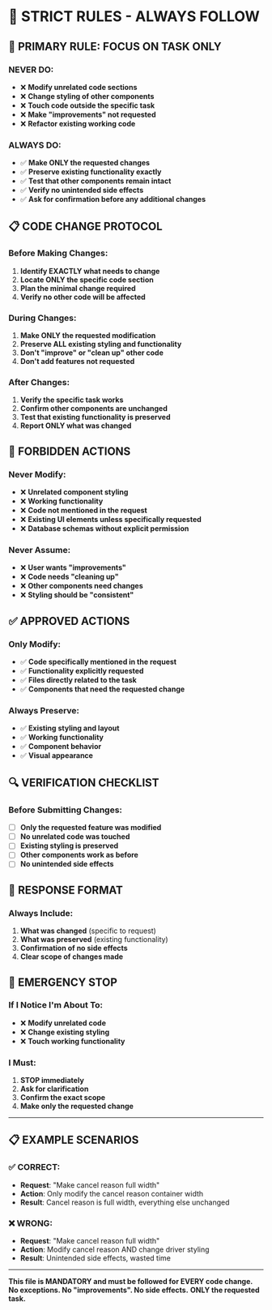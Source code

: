 # 🚨 STRICT RULES - ALWAYS FOLLOW

## 🎯 **PRIMARY RULE: FOCUS ON TASK ONLY**

### **NEVER DO:**
- ❌ **Modify unrelated code sections**
- ❌ **Change styling of other components**
- ❌ **Touch code outside the specific task**
- ❌ **Make "improvements" not requested**
- ❌ **Refactor existing working code**

### **ALWAYS DO:**
- ✅ **Make ONLY the requested changes**
- ✅ **Preserve existing functionality exactly**
- ✅ **Test that other components remain intact**
- ✅ **Verify no unintended side effects**
- ✅ **Ask for confirmation before any additional changes**

## 📋 **CODE CHANGE PROTOCOL**

### **Before Making Changes:**
1. **Identify EXACTLY what needs to change**
2. **Locate ONLY the specific code section**
3. **Plan the minimal change required**
4. **Verify no other code will be affected**

### **During Changes:**
1. **Make ONLY the requested modification**
2. **Preserve ALL existing styling and functionality**
3. **Don't "improve" or "clean up" other code**
4. **Don't add features not requested**

### **After Changes:**
1. **Verify the specific task works**
2. **Confirm other components are unchanged**
3. **Test that existing functionality is preserved**
4. **Report ONLY what was changed**

## 🚫 **FORBIDDEN ACTIONS**

### **Never Modify:**
- ❌ **Unrelated component styling**
- ❌ **Working functionality**
- ❌ **Code not mentioned in the request**
- ❌ **Existing UI elements unless specifically requested**
- ❌ **Database schemas without explicit permission**

### **Never Assume:**
- ❌ **User wants "improvements"**
- ❌ **Code needs "cleaning up"**
- ❌ **Other components need changes**
- ❌ **Styling should be "consistent"**

## ✅ **APPROVED ACTIONS**

### **Only Modify:**
- ✅ **Code specifically mentioned in the request**
- ✅ **Functionality explicitly requested**
- ✅ **Files directly related to the task**
- ✅ **Components that need the requested change**

### **Always Preserve:**
- ✅ **Existing styling and layout**
- ✅ **Working functionality**
- ✅ **Component behavior**
- ✅ **Visual appearance**

## 🔍 **VERIFICATION CHECKLIST**

### **Before Submitting Changes:**
- [ ] **Only the requested feature was modified**
- [ ] **No unrelated code was touched**
- [ ] **Existing styling is preserved**
- [ ] **Other components work as before**
- [ ] **No unintended side effects**

## 📝 **RESPONSE FORMAT**

### **Always Include:**
1. **What was changed** (specific to request)
2. **What was preserved** (existing functionality)
3. **Confirmation of no side effects**
4. **Clear scope of changes made**

## 🚨 **EMERGENCY STOP**

### **If I Notice I'm About To:**
- ❌ **Modify unrelated code**
- ❌ **Change existing styling**
- ❌ **Touch working functionality**

### **I Must:**
1. **STOP immediately**
2. **Ask for clarification**
3. **Confirm the exact scope**
4. **Make only the requested change**

---

## 📋 **EXAMPLE SCENARIOS**

### **✅ CORRECT:**
- **Request**: "Make cancel reason full width"
- **Action**: Only modify the cancel reason container width
- **Result**: Cancel reason is full width, everything else unchanged

### **❌ WRONG:**
- **Request**: "Make cancel reason full width"
- **Action**: Modify cancel reason AND change driver styling
- **Result**: Unintended side effects, wasted time

---

**This file is MANDATORY and must be followed for EVERY code change.**
**No exceptions. No "improvements". No side effects.**
**ONLY the requested task.** 
